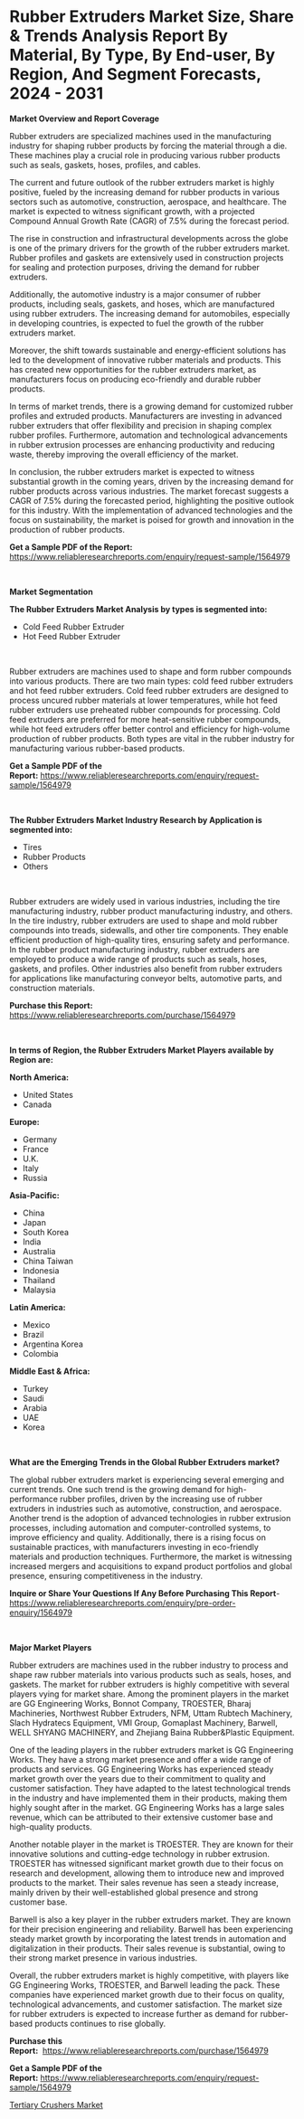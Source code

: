 <p><h1>Rubber Extruders Market Size, Share & Trends Analysis Report By Material, By Type, By End-user, By Region, And Segment Forecasts, 2024 - 2031</h1></p><p><strong>Market Overview and Report Coverage</strong></p>
<p><p>Rubber extruders are specialized machines used in the manufacturing industry for shaping rubber products by forcing the material through a die. These machines play a crucial role in producing various rubber products such as seals, gaskets, hoses, profiles, and cables.</p><p>The current and future outlook of the rubber extruders market is highly positive, fueled by the increasing demand for rubber products in various sectors such as automotive, construction, aerospace, and healthcare. The market is expected to witness significant growth, with a projected Compound Annual Growth Rate (CAGR) of 7.5% during the forecast period.</p><p>The rise in construction and infrastructural developments across the globe is one of the primary drivers for the growth of the rubber extruders market. Rubber profiles and gaskets are extensively used in construction projects for sealing and protection purposes, driving the demand for rubber extruders.</p><p>Additionally, the automotive industry is a major consumer of rubber products, including seals, gaskets, and hoses, which are manufactured using rubber extruders. The increasing demand for automobiles, especially in developing countries, is expected to fuel the growth of the rubber extruders market.</p><p>Moreover, the shift towards sustainable and energy-efficient solutions has led to the development of innovative rubber materials and products. This has created new opportunities for the rubber extruders market, as manufacturers focus on producing eco-friendly and durable rubber products.</p><p>In terms of market trends, there is a growing demand for customized rubber profiles and extruded products. Manufacturers are investing in advanced rubber extruders that offer flexibility and precision in shaping complex rubber profiles. Furthermore, automation and technological advancements in rubber extrusion processes are enhancing productivity and reducing waste, thereby improving the overall efficiency of the market.</p><p>In conclusion, the rubber extruders market is expected to witness substantial growth in the coming years, driven by the increasing demand for rubber products across various industries. The market forecast suggests a CAGR of 7.5% during the forecasted period, highlighting the positive outlook for this industry. With the implementation of advanced technologies and the focus on sustainability, the market is poised for growth and innovation in the production of rubber products.</p></p>
<p><strong>Get a Sample PDF of the Report:</strong> <a href="https://www.reliableresearchreports.com/enquiry/request-sample/1564979">https://www.reliableresearchreports.com/enquiry/request-sample/1564979</a></p>
<p>&nbsp;</p>
<p><strong>Market Segmentation</strong></p>
<p><strong>The Rubber Extruders Market Analysis by types is segmented into:</strong></p>
<p><ul><li>Cold Feed Rubber Extruder</li><li>Hot Feed Rubber Extruder</li></ul></p>
<p>&nbsp;</p>
<p><p>Rubber extruders are machines used to shape and form rubber compounds into various products. There are two main types: cold feed rubber extruders and hot feed rubber extruders. Cold feed rubber extruders are designed to process uncured rubber materials at lower temperatures, while hot feed rubber extruders use preheated rubber compounds for processing. Cold feed extruders are preferred for more heat-sensitive rubber compounds, while hot feed extruders offer better control and efficiency for high-volume production of rubber products. Both types are vital in the rubber industry for manufacturing various rubber-based products.</p></p>
<p><strong>Get a Sample PDF of the Report:</strong>&nbsp;<a href="https://www.reliableresearchreports.com/enquiry/request-sample/1564979">https://www.reliableresearchreports.com/enquiry/request-sample/1564979</a></p>
<p>&nbsp;</p>
<p><strong>The Rubber Extruders Market Industry Research by Application is segmented into:</strong></p>
<p><ul><li>Tires</li><li>Rubber Products</li><li>Others</li></ul></p>
<p>&nbsp;</p>
<p><p>Rubber extruders are widely used in various industries, including the tire manufacturing industry, rubber product manufacturing industry, and others. In the tire industry, rubber extruders are used to shape and mold rubber compounds into treads, sidewalls, and other tire components. They enable efficient production of high-quality tires, ensuring safety and performance. In the rubber product manufacturing industry, rubber extruders are employed to produce a wide range of products such as seals, hoses, gaskets, and profiles. Other industries also benefit from rubber extruders for applications like manufacturing conveyor belts, automotive parts, and construction materials.</p></p>
<p><strong>Purchase this Report:</strong>&nbsp; <a href="https://www.reliableresearchreports.com/purchase/1564979">https://www.reliableresearchreports.com/purchase/1564979</a></p>
<p>&nbsp;</p>
<p><strong>In terms of Region, the Rubber Extruders Market Players available by Region are:</strong></p>
<p>
    <p> <strong> North America: </strong>
        <ul>
            <li>United States</li>
            <li>Canada</li>
        </ul>
        </p> 
    <p> <strong> Europe: </strong>
        <ul>
            <li>Germany</li>
            <li>France</li>
            <li>U.K.</li>
            <li>Italy</li>
            <li>Russia</li>
        </ul>
        </p> 
    <p> <strong> Asia-Pacific: </strong>
        <ul>
            <li>China</li>
            <li>Japan</li>
            <li>South Korea</li>
            <li>India</li>
            <li>Australia</li>
            <li>China Taiwan</li>
            <li>Indonesia</li>
            <li>Thailand</li>
            <li>Malaysia</li>
        </ul>
        </p> 
    <p> <strong> Latin America: </strong>
        <ul>
            <li>Mexico</li>
            <li>Brazil</li>
            <li>Argentina Korea</li>
            <li>Colombia</li>
        </ul>
        </p> 
    <p> <strong> Middle East & Africa: </strong>
        <ul>
            <li>Turkey</li>
            <li>Saudi</li>
            <li>Arabia</li>
            <li>UAE</li>
            <li>Korea</li>
        </ul>
    </p>
    </p>
<p>&nbsp;</p>
<p><strong>What are the Emerging Trends in the Global Rubber Extruders market?</strong></p>
<p><p>The global rubber extruders market is experiencing several emerging and current trends. One such trend is the growing demand for high-performance rubber profiles, driven by the increasing use of rubber extruders in industries such as automotive, construction, and aerospace. Another trend is the adoption of advanced technologies in rubber extrusion processes, including automation and computer-controlled systems, to improve efficiency and quality. Additionally, there is a rising focus on sustainable practices, with manufacturers investing in eco-friendly materials and production techniques. Furthermore, the market is witnessing increased mergers and acquisitions to expand product portfolios and global presence, ensuring competitiveness in the industry.</p></p>
<p><strong>Inquire or Share Your Questions If Any Before Purchasing This Report</strong>- <a href="https://www.reliableresearchreports.com/enquiry/pre-order-enquiry/1564979">https://www.reliableresearchreports.com/enquiry/pre-order-enquiry/1564979</a></p>
<p>&nbsp;</p>
<p><strong>Major Market Players</strong></p>
<p><p>Rubber extruders are machines used in the rubber industry to process and shape raw rubber materials into various products such as seals, hoses, and gaskets. The market for rubber extruders is highly competitive with several players vying for market share. Among the prominent players in the market are GG Engineering Works, Bonnot Company, TROESTER, Bharaj Machineries, Northwest Rubber Extruders, NFM, Uttam Rubtech Machinery, Slach Hydratecs Equipment, VMI Group, Gomaplast Machinery, Barwell, WELL SHYANG MACHINERY, and Zhejiang Baina Rubber&Plastic Equipment.</p><p>One of the leading players in the rubber extruders market is GG Engineering Works. They have a strong market presence and offer a wide range of products and services. GG Engineering Works has experienced steady market growth over the years due to their commitment to quality and customer satisfaction. They have adapted to the latest technological trends in the industry and have implemented them in their products, making them highly sought after in the market. GG Engineering Works has a large sales revenue, which can be attributed to their extensive customer base and high-quality products.</p><p>Another notable player in the market is TROESTER. They are known for their innovative solutions and cutting-edge technology in rubber extrusion. TROESTER has witnessed significant market growth due to their focus on research and development, allowing them to introduce new and improved products to the market. Their sales revenue has seen a steady increase, mainly driven by their well-established global presence and strong customer base.</p><p>Barwell is also a key player in the rubber extruders market. They are known for their precision engineering and reliability. Barwell has been experiencing steady market growth by incorporating the latest trends in automation and digitalization in their products. Their sales revenue is substantial, owing to their strong market presence in various industries.</p><p>Overall, the rubber extruders market is highly competitive, with players like GG Engineering Works, TROESTER, and Barwell leading the pack. These companies have experienced market growth due to their focus on quality, technological advancements, and customer satisfaction. The market size for rubber extruders is expected to increase further as demand for rubber-based products continues to rise globally.</p></p>
<p><strong>Purchase this Report:</strong>&nbsp;&nbsp;<a href="https://www.reliableresearchreports.com/purchase/1564979">https://www.reliableresearchreports.com/purchase/1564979</a></p>
<p></p>
<p><strong>Get a Sample PDF of the Report:</strong>&nbsp;<a href="https://www.reliableresearchreports.com/enquiry/request-sample/1564979">https://www.reliableresearchreports.com/enquiry/request-sample/1564979</a></p>
<p><p><a href="https://github.com/kipkeeva/Market-Research-Report-List-2/blob/main/tertiary-crushers-market.md">Tertiary Crushers Market</a></p></p>
